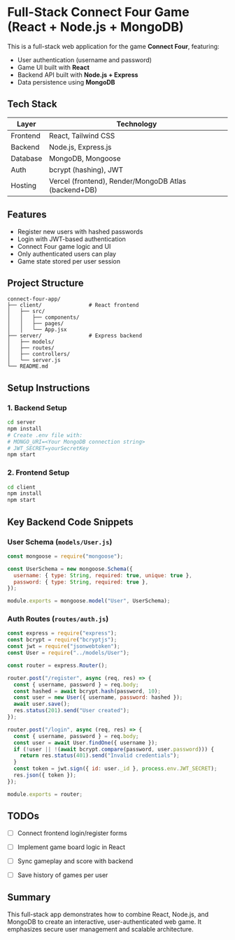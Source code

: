 # Full-Stack Connect Four Game (React + Node.js + MongoDB)

This is a full-stack web application for the game **Connect Four**, featuring:
- User authentication (username and password)
- Game UI built with **React**
- Backend API built with **Node.js + Express**
- Data persistence using **MongoDB**

## Tech Stack

| Layer      | Technology                |
|------------|---------------------------|
| Frontend   | React, Tailwind CSS       |
| Backend    | Node.js, Express.js       |
| Database   | MongoDB, Mongoose         |
| Auth       | bcrypt (hashing), JWT     |
| Hosting    | Vercel (frontend), Render/MongoDB Atlas (backend+DB) |


## Features
- Register new users with hashed passwords
- Login with JWT-based authentication
- Connect Four game logic and UI
- Only authenticated users can play
- Game state stored per user session


## Project Structure

```
connect-four-app/
├── client/               # React frontend
│   ├── src/
│   │   ├── components/
│   │   ├── pages/
│   │   └── App.jsx
├── server/               # Express backend
│   ├── models/
│   ├── routes/
│   ├── controllers/
│   └── server.js
└── README.md
```


## Setup Instructions

### 1. Backend Setup

```bash
cd server
npm install
# Create .env file with:
# MONGO_URI=<Your MongoDB connection string>
# JWT_SECRET=yourSecretKey
npm start
```

### 2. Frontend Setup

```bash
cd client
npm install
npm start
```


## Key Backend Code Snippets

### User Schema (`models/User.js`)

```js
const mongoose = require("mongoose");

const UserSchema = new mongoose.Schema({
  username: { type: String, required: true, unique: true },
  password: { type: String, required: true },
});

module.exports = mongoose.model("User", UserSchema);
```

### Auth Routes (`routes/auth.js`)

```js
const express = require("express");
const bcrypt = require("bcryptjs");
const jwt = require("jsonwebtoken");
const User = require("../models/User");

const router = express.Router();

router.post("/register", async (req, res) => {
  const { username, password } = req.body;
  const hashed = await bcrypt.hash(password, 10);
  const user = new User({ username, password: hashed });
  await user.save();
  res.status(201).send("User created");
});

router.post("/login", async (req, res) => {
  const { username, password } = req.body;
  const user = await User.findOne({ username });
  if (!user || !(await bcrypt.compare(password, user.password))) {
    return res.status(401).send("Invalid credentials");
  }
  const token = jwt.sign({ id: user._id }, process.env.JWT_SECRET);
  res.json({ token });
});

module.exports = router;
```


## TODOs

- [ ] Connect frontend login/register forms
- [ ] Implement game board logic in React
- [ ] Sync gameplay and score with backend
- [ ] Save history of games per user


## Summary

This full-stack app demonstrates how to combine React, Node.js, and MongoDB to create an interactive, user-authenticated web game. It emphasizes secure user management and scalable architecture.


